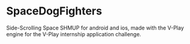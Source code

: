 # SpaceDogFighters
Side-Scrolling Space SHMUP for android and ios, made with the V-Play engine for the V-Play internship application challenge.
